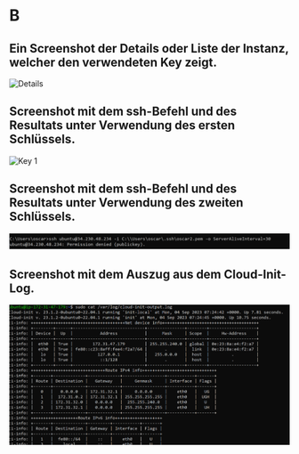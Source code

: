 # B
## Ein Screenshot der Details oder Liste der Instanz, welcher den verwendeten Key zeigt.
![Details]()
## Screenshot mit dem ssh-Befehl und des Resultats unter Verwendung des ersten Schlüssels.
![Key 1](KN03_key1_frfr.png)
## Screenshot mit dem ssh-Befehl und des Resultats unter Verwendung des zweiten Schlüssels.
![Key 2](KN03_key1.png)
## Screenshot mit dem Auszug aus dem Cloud-Init-Log.
![cloud config](KN03_cloud_config.png)
